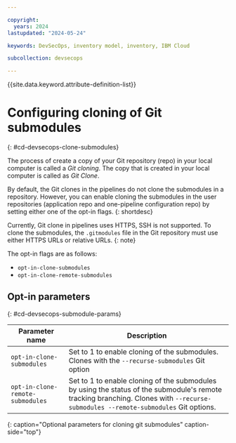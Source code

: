 ```yaml
---

copyright:
  years: 2024
lastupdated: "2024-05-24"

keywords: DevSecOps, inventory model, inventory, IBM Cloud

subcollection: devsecops

---
```


{{site.data.keyword.attribute-definition-list}}

# Configuring cloning of Git submodules
{: #cd-devsecops-clone-submodules}

The process of create a copy of your Git repository (repo) in your local computer is called a *Git cloning*. The copy that is created in your local computer is called as *Git Clone*.

By default, the Git clones in the pipelines do not clone the submodules in a repository. However, you can enable cloning the submodules in the user repositories (application repo and one-pipeline configuration repo) by setting either one of the opt-in flags.
{: shortdesc}

Currently, Git clone in pipelines uses HTTPS, SSH is not supported. To clone the submodules, the ``.gitmodules`` file in the Git repository must use either HTTPS URLs or relative URLs.
{: note}

The opt-in flags are as follows:

* `opt-in-clone-submodules`
* `opt-in-clone-remote-submodules`

## Opt-in parameters
{: #cd-devsecops-submodule-params}

| Parameter name | Description |
|-|-|
| `opt-in-clone-submodules` | Set to 1 to enable cloning of the submodules. Clones with the `--recurse-submodules` Git option |
| `opt-in-clone-remote-submodules` | Set to 1 to enable cloning of the submodules by using the status of the submodule's remote tracking branching. Clones with `--recurse-submodules --remote-submodules` Git options.|
{: caption="Optional parameters for cloning git submodules" caption-side="top"}
